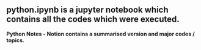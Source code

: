 **python.ipynb is a jupyter notebook which contains all the codes which were executed.**
-----------------------
**Python Notes - Notion contains a summarised version and major codes / topics.**